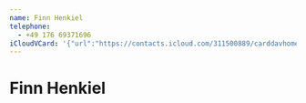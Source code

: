 ```yaml
---
name: Finn Henkiel
telephone:
  - +49 176 69371696
iCloudVCard: '{"url":"https://contacts.icloud.com/311500889/carddavhome/card/23A58A08-3BFF-49FE-B5E7-F97AA61DDF85.vcf","etag":"\"m1b0qt6p\"","data":"BEGIN:VCARD\r\nVERSION:3.0\r\nFN:\r\nN:Henkiel;Finn;;;\r\nUID:172CA86D-A4D3-413D-B7D9-A7BA01CB8087\r\nPRODID:-//Apple Inc.//iOS 17.7//EN\r\nREV:2025-04-03T22:03:20Z\r\nORG:;\r\nTEL:+49 176 69371696\r\nEND:VCARD"}'
---
```

# Finn Henkiel